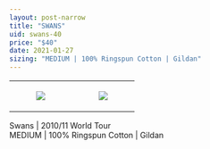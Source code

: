 ```yaml
---
layout: post-narrow
title: "SWANS"
uid: swans-40
price: "$40"
date: 2021-01-27
sizing: "MEDIUM | 100% Ringspun Cotton | Gildan"
---
```




<table style="width:100%;"><tr><td style="vertical-align:top;">
      <figure class="tmblr-full" data-orig-height="2048" data-orig-width="1365" data-orig-src="https://concertshirts.netlify.app/shirts/0108/0108-01.jpg"><img src="https://64.media.tumblr.com/21c35e90ddc924149fbf0dde411273c4/a8ac06430e644e49-d8/s540x810/5e5276522021fe929b8bf3819b8271f7e6ed5365.jpg" data-orig-height="2048" data-orig-width="1365" data-orig-src="https://concertshirts.netlify.app/shirts/0108/0108-01.jpg"/></figure></td>
    <td style="vertical-align:top;">
      <figure class="tmblr-full" data-orig-height="2048" data-orig-width="1365" data-orig-src="https://concertshirts.netlify.app/shirts/0108/0108-02.jpg"><img src="https://64.media.tumblr.com/ad5b329f282e2719eee17db40dcdd29e/a8ac06430e644e49-10/s540x810/bb7d305155a11a69e528cfda52f780b362471d8e.jpg" data-orig-height="2048" data-orig-width="1365" data-orig-src="https://concertshirts.netlify.app/shirts/0108/0108-02.jpg"/></figure></td>
  </tr></table><p>
  Swans | 2010/11 World Tour<br/>MEDIUM | 100% Ringspun Cotton | Gildan
</p>
